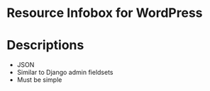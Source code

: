 # Resource Infobox for WordPress

# Descriptions

* JSON
* Similar to Django admin fieldsets
* Must be simple
